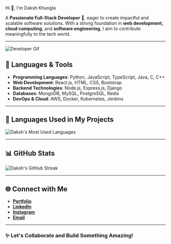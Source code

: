 Hi 👋, I'm Daksh Khungla  

A **Passionate Full-Stack Developer** 🚀, eager to create impactful and scalable software solutions. With a strong foundation in **web development, cloud computing**, and **software engineering**, I aim to contribute meaningfully to the tech world.

---

![Developer Gif](https://media.giphy.com/media/qgQUggAC3Pfv687qPC/giphy.gif)

## 🚀 Languages & Tools  

- **Programming Languages**: Python, JavaScript, TypeScript, Java, C, C++  
- **Web Development**: React.js, HTML, CSS, Bootstrap  
- **Backend Technologies**: Node.js, Express.js, Django  
- **Databases**: MongoDB, MySQL, PostgreSQL, Redis  
- **DevOps & Cloud**: AWS, Docker, Kubernetes, Jenkins  

---

## 🎯 Languages Used in My Projects  

![Daksh's Most Used Languages](https://github-readme-stats.vercel.app/api/top-langs/?username=Dakshkhungla&layout=compact&theme=default&hide_border=false)  



---

## 📊 GitHub Stats  

![Daksh's GitHub Streak](https://github-readme-streak-stats.herokuapp.com/?user=Dakshkhungla&theme=default&hide_border=false)  

---

## 🌐 Connect with Me  

- [**Portfolio**](https://dakshkhungla.netlify.app/)  
- [**LinkedIn**](https://www.linkedin.com/in/dakshkhungla)  
- [**Instagram**](https://www.instagram.com/dakshkhungla/)
- [**Email**](mailto:dakshahir481@gmail.com)  


---

### ✨ Let's Collaborate and Build Something Amazing!  
